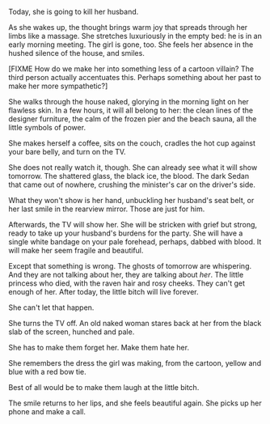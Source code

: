 Today, she is going to kill her husband. 

As she wakes up, the thought brings warm joy that spreads through her limbs like a massage. She stretches luxuriously in the empty bed: he is in an early morning meeting. The girl is gone, too. She feels her absence in the hushed silence of the house, and smiles.

[FIXME How do we make her into something less of a cartoon villain? The third person actually accentuates this. Perhaps something about her past to make her more sympathetic?] 

She walks through the house naked, glorying in the morning light on her flawless skin. In a few hours, it will all belong to her: the clean lines of the designer furniture, the calm of the frozen pier and the beach sauna, all the little symbols of power.  

She makes herself a coffee, sits on the couch, cradles the hot cup against your bare belly, and turn on the TV. 

She does not really watch it, though. She can already see what it will show tomorrow. The shattered glass, the black ice, the blood. The dark Sedan that came out of nowhere, crushing the minister's car on the driver's side. 

What they won't show is her hand, unbuckling her husband's seat belt, or her last smile in the rearview mirror. Those are just for him. 

Afterwards, the TV will show her. She will be stricken with grief but strong, ready to take up your husband's burdens for the party. She will have a single white bandage on your pale forehead, perhaps, dabbed with blood. It will make her seem fragile and beautiful. 

Except that something is wrong. The ghosts of tomorrow are whispering. And they are not talking about her, they are talking about *her*. The little princess who died, with the raven hair and rosy cheeks. They can't get enough of her. After today, the little bitch will live forever. 

She can't let that happen. 

She turns the TV off. An old naked woman stares back at her from the black slab of the screen, hunched and pale. 

She has to make them forget her. Make them hate her. 

She remembers the dress the girl was making, from the cartoon, yellow and blue with a red bow tie. 

Best of all would be to make them laugh at the little bitch. 

The smile returns to her lips, and she feels beautiful again. She picks up her phone and make a call. 